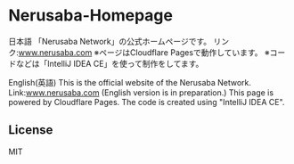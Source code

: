 # Nerusaba-Homepage
日本語
「Nerusaba Network」の公式ホームページです。
リンク:www.nerusaba.com
※ページはCloudflare Pagesで動作しています。
※コードなどは「IntelliJ IDEA CE」を使って制作をしてます。

English(英語)
This is the official website of the Nerusaba Network.
Link:www.nerusaba.com (English version is in preparation.)
This page is powered by Cloudflare Pages.
The code is created using "IntelliJ IDEA CE".

## License
MIT
